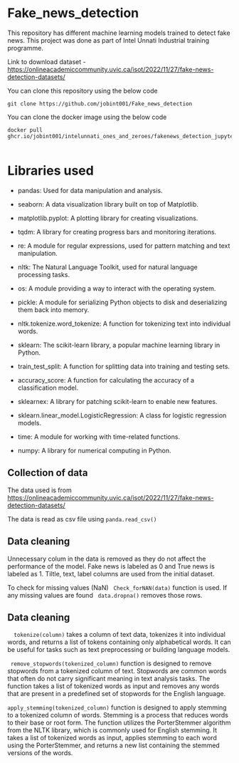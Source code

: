 # Fake_news_detection
This repository has different machine learning models trained to detect fake news. This project was done as part of Intel Unnati Industrial training programme.

Link to download dataset - https://onlineacademiccommunity.uvic.ca/isot/2022/11/27/fake-news-detection-datasets/


You can clone this repository using the below code

```
git clone https://github.com/jobint001/Fake_news_detection

```

You can clone the docker image using the below code

```
docker pull ghcr.io/jobint001/intelunnati_ones_and_zeroes/fakenews_detection_jupyter:latest


```

# Libraries used

* pandas: Used for data manipulation and analysis.

* seaborn: A data visualization library built on top of Matplotlib.
* matplotlib.pyplot: A plotting library for creating visualizations.
* tqdm: A library for creating progress bars and monitoring iterations.
* re: A module for regular expressions, used for pattern matching and text manipulation.
* nltk: The Natural Language Toolkit, used for natural language processing tasks.
* os: A module providing a way to interact with the operating system.
* pickle: A module for serializing Python objects to disk and deserializing them back into memory.
* nltk.tokenize.word_tokenize: A function for tokenizing text into individual words.
* sklearn: The scikit-learn library, a popular machine learning library in Python.
* train_test_split: A function for splitting data into training and testing sets.
* accuracy_score: A function for calculating the accuracy of a classification model.
* sklearnex: A library for patching scikit-learn to enable new features.
* sklearn.linear_model.LogisticRegression: A class for logistic regression models.
* time: A module for working with time-related functions.
* numpy: A library for numerical computing in Python.


## Collection of data

The data used is from  https://onlineacademiccommunity.uvic.ca/isot/2022/11/27/fake-news-detection-datasets/

The data is read as csv file using `` panda.read_csv() ``

## Data cleaning 

Unnecessary colum in the data is removed as they do not affect the performance of the model. Fake news is labeled as 0 and True news is labeled as 1. Tiltle, text, label columns are used from the initial dataset.

To check for missing values (NaN) ``  Check_forNAN(data) `` function is used. If any missing values are found `` data.dropna()`` removes those rows.

## Data cleaning 

``  tokenize(column)``  takes a column of text data, tokenizes it into individual words, and returns a list of tokens containing only alphabetical words. It can be useful for tasks such as text preprocessing or building language models.

`` remove_stopwords(tokenized_column)``  function is designed to remove stopwords from a tokenized column of text. Stopwords are common words that often do not carry significant meaning in text analysis tasks. The function takes a list of tokenized words as input and removes any words that are present in a predefined set of stopwords for the English language.

``apply_stemming(tokenized_column)`` function is designed to apply stemming to a tokenized column of words. Stemming is a process that reduces words to their base or root form. The function utilizes the PorterStemmer algorithm from the NLTK library, which is commonly used for English stemming. It takes a list of tokenized words as input, applies stemming to each word using the PorterStemmer, and returns a new list containing the stemmed versions of the words.



